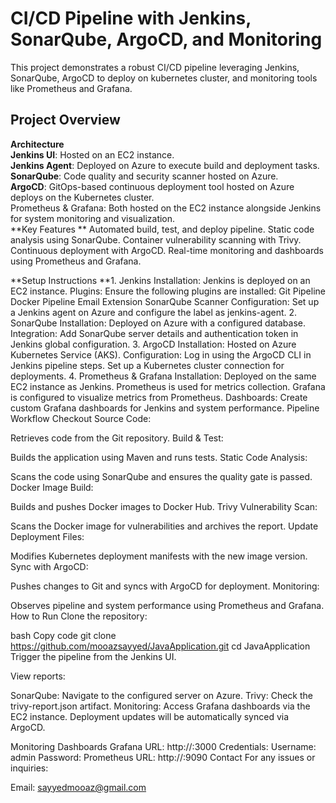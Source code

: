 # **CI/CD Pipeline with Jenkins, SonarQube, ArgoCD, and Monitoring**
This project demonstrates a robust CI/CD pipeline leveraging Jenkins, SonarQube, ArgoCD to deploy on kubernetes cluster, and monitoring tools like Prometheus and Grafana.

## **Project Overview**
**Architecture**<br>
**Jenkins UI**: Hosted on an EC2 instance.<br>
****Jenkins** Agent**: Deployed on Azure to execute build and deployment tasks.<br>
**SonarQube**: Code quality and security scanner hosted on Azure.<br>
**ArgoCD**: GitOps-based continuous deployment tool hosted on Azure deploys on the Kubernetes cluster.<br>
Prometheus & Grafana: Both hosted on the EC2 instance alongside Jenkins for system monitoring and visualization.<br>
**Key Features
**
Automated build, test, and deploy pipeline.
Static code analysis using SonarQube.
Container vulnerability scanning with Trivy.
Continuous deployment with ArgoCD.
Real-time monitoring and dashboards using Prometheus and Grafana.

**Setup Instructions
**1. Jenkins
Installation: Jenkins is deployed on an EC2 instance.
Plugins: Ensure the following plugins are installed:
Git
Pipeline
Docker Pipeline
Email Extension
SonarQube Scanner
Configuration:
Set up a Jenkins agent on Azure and configure the label as jenkins-agent.
2. SonarQube
Installation: Deployed on Azure with a configured database.
Integration: Add SonarQube server details and authentication token in Jenkins global configuration.
3. ArgoCD
Installation: Hosted on Azure Kubernetes Service (AKS).
Configuration:
Log in using the ArgoCD CLI in Jenkins pipeline steps.
Set up a Kubernetes cluster connection for deployments.
4. Prometheus & Grafana
Installation:
Deployed on the same EC2 instance as Jenkins.
Prometheus is used for metrics collection.
Grafana is configured to visualize metrics from Prometheus.
Dashboards:
Create custom Grafana dashboards for Jenkins and system performance.
Pipeline Workflow
Checkout Source Code:

Retrieves code from the Git repository.
Build & Test:

Builds the application using Maven and runs tests.
Static Code Analysis:

Scans the code using SonarQube and ensures the quality gate is passed.
Docker Image Build:

Builds and pushes Docker images to Docker Hub.
Trivy Vulnerability Scan:

Scans the Docker image for vulnerabilities and archives the report.
Update Deployment Files:

Modifies Kubernetes deployment manifests with the new image version.
Sync with ArgoCD:

Pushes changes to Git and syncs with ArgoCD for deployment.
Monitoring:

Observes pipeline and system performance using Prometheus and Grafana.
How to Run
Clone the repository:

bash
Copy code
git clone https://github.com/mooazsayyed/JavaApplication.git
cd JavaApplication
Trigger the pipeline from the Jenkins UI.

View reports:

SonarQube: Navigate to the configured server on Azure.
Trivy: Check the trivy-report.json artifact.
Monitoring: Access Grafana dashboards via the EC2 instance.
Deployment updates will be automatically synced via ArgoCD.

Monitoring Dashboards
Grafana
URL: http://<EC2-Public-IP>:3000
Credentials:
Username: admin
Password: <configured-password>
Prometheus
URL: http://<EC2-Public-IP>:9090
Contact
For any issues or inquiries:

Email: sayyedmooaz@gmail.com
